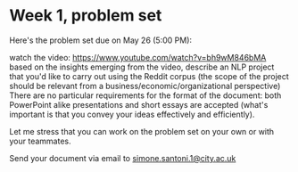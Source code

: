 # Week 1, problem set

Here's the problem set due on May 26 (5:00 PM):

watch the video: https://www.youtube.com/watch?v=bh9wM846bMA based on the
insights emerging from the video, describe an NLP project that you'd like to
carry out using the Reddit corpus (the scope of the project should be relevant
from a business/economic/organizational perspective) There are no particular
requirements for the format of the document: both PowerPoint alike presentations
and short essays are accepted (what's important is that you convey your ideas
effectively and efficiently).

Let me stress that you can work on the problem set on your own or with your
teammates.

Send your document via email to simone.santoni.1@city.ac.uk
